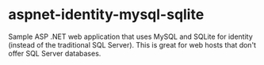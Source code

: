 # aspnet-identity-mysql-sqlite
Sample ASP .NET web application that uses MySQL and SQLite for identity (instead of the traditional SQL Server).
This is great for web hosts that don't offer SQL Server databases.
